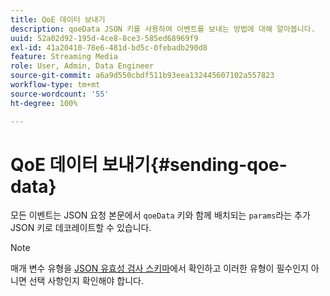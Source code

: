 ```yaml
---
title: QoE 데이터 보내기
description: qoeData JSON 키를 사용하여 이벤트를 보내는 방법에 대해 알아봅니다.
uuid: 52a02d92-195d-4ce8-8ce3-585ed68969f9
exl-id: 41a20410-78e6-481d-bd5c-0febadb290d8
feature: Streaming Media
role: User, Admin, Data Engineer
source-git-commit: a6a9d550cbdf511b93eea132445607102a557823
workflow-type: tm+mt
source-wordcount: '55'
ht-degree: 100%

---
```


# QoE 데이터 보내기{#sending-qoe-data}

모든 이벤트는 JSON 요청 본문에서 `qoeData` 키와 함께 배치되는 `params`라는 추가 JSON 키로 데코레이트할 수 있습니다.

>[!NOTE]
>
>매개 변수 유형을 [JSON 유효성 검사 스키마](mc-api-validate-reqs.md)에서 확인하고 이러한 유형이 필수인지 아니면 선택 사항인지 확인해야 합니다.

